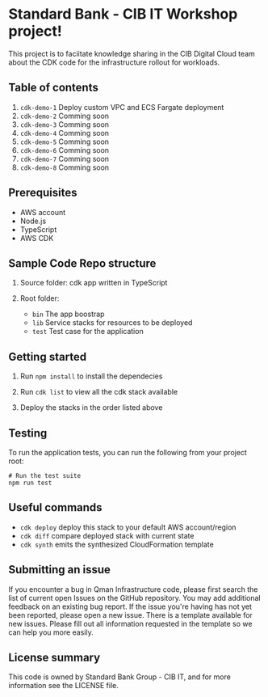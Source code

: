 # Standard Bank - CIB IT Workshop project!

This project is to faciitate knowledge sharing in the CIB Digital Cloud team about the CDK code for the infrastructure rollout for workloads. 

## Table of contents

1. `cdk-demo-1`     Deploy custom VPC and ECS Fargate deployment
2. `cdk-demo-2`     Comming soon
3. `cdk-demo-3`     Comming soon
4. `cdk-demo-4`     Comming soon
5. `cdk-demo-5`     Comming soon
6. `cdk-demo-6`     Comming soon
7. `cdk-demo-7`     Comming soon
8. `cdk-demo-8`     Comming soon


## Prerequisites

* AWS account
* Node.js
* TypeScript
* AWS CDK


## Sample Code Repo structure

1. Source folder: cdk app written in TypeScript

2. Root folder:
    * `bin`         The app boostrap
    * `lib`         Service stacks for resources to be deployed
    * `test`        Test case for the application


## Getting started

1. Run `npm install` to install the dependecies 

2. Run `cdk list` to view all the cdk stack available

3. Deploy the stacks in the order listed above

 
 ## Testing

 To run the application tests, you can run the following from your project root:

    # Run the test suite
    npm run test


## Useful commands

 * `cdk deploy`      deploy this stack to your default AWS account/region
 * `cdk diff`        compare deployed stack with current state
 * `cdk synth`       emits the synthesized CloudFormation template


 ## Submitting an issue

 If you encounter a bug in Qman Infrastructure code, please first search the list of current open Issues on the GitHub repository. You may add additional feedback on an existing bug report. If the issue you're having has not yet been reported, please open a new issue. There is a template available for new issues. Please fill out all information requested in the template so we can help you more easily.


## License summary

This code is owned by Standard Bank Group - CIB IT, and for more information see the LICENSE file.
